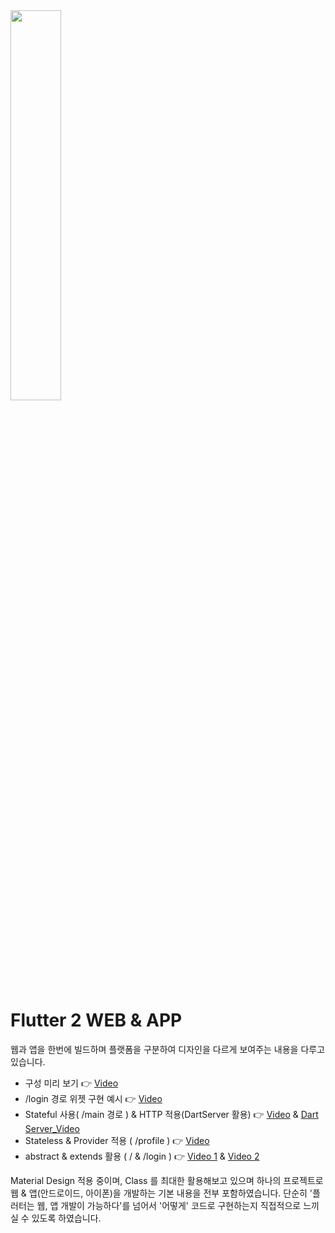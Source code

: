 <img width="40%" src="https://user-images.githubusercontent.com/56661529/110725080-47e83580-825a-11eb-8f99-07ea5d477d48.png" />

# Flutter 2 WEB & APP

웹과 앱을 한번에 빌드하며 플랫폼을 구분하여 디자인을 다르게 보여주는 내용을 다루고 있습니다.

  - 구성 미리 보기 👉 [Video](https://youtu.be/VwD7ESXOjBM)
  - /login 경로 위젯 구현 예시 👉 [Video](https://youtu.be/6q0ODwKnPis)
  - Stateful 사용( /main 경로 ) & HTTP 적용(DartServer 활용) 👉 [Video](https://youtu.be/G3dBYdsVNyU) & [Dart Server_Video](https://youtu.be/B9KIcUpBq1U)
  - Stateless & Provider 적용 ( /profile ) 👉 [Video](https://youtu.be/NXnws-0ZG1U)
  - abstract & extends 활용 ( / & /login ) 👉 [Video 1](https://youtu.be/fi5TDmKTR4U) & [Video 2](https://youtu.be/WsK0u28diyE)

Material Design 적용 중이며, Class 를 최대한 활용해보고 있으며 하나의 프로젝트로
웹 & 앱(안드로이드, 아이폰)을 개발하는 기본 내용을 전부 포함하였습니다.
단순히 '플러터는 웹, 앱 개발이 가능하다'를 넘어서 '어떻게' 코드로 구현하는지
직접적으로 느끼 실 수 있도록 하였습니다.
